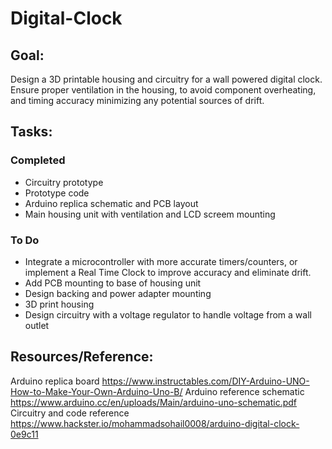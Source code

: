 # Digital-Clock

## Goal: 
Design a 3D printable housing and circuitry for a wall powered digital clock. Ensure proper ventilation in the housing, to avoid component overheating, and timing accuracy minimizing any potential sources of drift. 


## Tasks: 
### Completed 
- Circuitry prototype
- Prototype code
- Arduino replica schematic and PCB layout
- Main housing unit with ventilation and LCD screem mounting
  

### To Do 
- Integrate a microcontroller with more accurate timers/counters, or implement a Real Time Clock to improve accuracy and eliminate drift.
- Add PCB mounting to base of housing unit
- Design backing and power adapter mounting
- 3D print housing
- Design circuitry with a voltage regulator to handle voltage from a wall outlet

## Resources/Reference:
Arduino replica board https://www.instructables.com/DIY-Arduino-UNO-How-to-Make-Your-Own-Arduino-Uno-B/ 
Arduino reference schematic https://www.arduino.cc/en/uploads/Main/arduino-uno-schematic.pdf
Circuitry and code reference https://www.hackster.io/mohammadsohail0008/arduino-digital-clock-0e9c11
